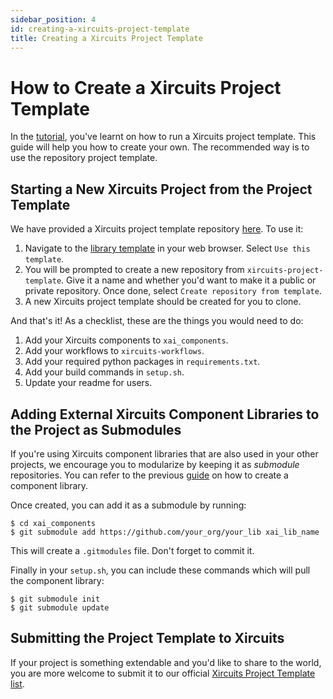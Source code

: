 ```yaml
---
sidebar_position: 4
id: creating-a-xircuits-project-template
title: Creating a Xircuits Project Template
---
```


# How to Create a Xircuits Project Template

In the [tutorial](../tutorials/running-a-xircuits-project-template.md), you've learnt on how to run a Xircuits project template. This guide will help you how to create your own. The recommended way is to use the repository project template.

## Starting a New Xircuits Project from the Project Template

We have provided a Xircuits project template repository [here](https://github.com/XpressAI/xircuits-project-template). To use it:

  1. Navigate to the [library template](https://github.com/XpressAI/xircuits-project-template) in your web browser. Select `Use this template`. 
  2. You will be prompted to create a new repository from `xircuits-project-template`. Give it a name and whether you'd want to make it a public or private repository. Once done, select `Create repository from template`.
  3. A new Xircuits project template should be created for you to clone. 

And that's it! As a checklist, these are the things you would need to do:
  1. Add your Xircuits components to `xai_components`.
  2. Add your workflows to `xircuits-workflows`.
  3. Add your required python packages in `requirements.txt`.
  4. Add your build commands in `setup.sh`.
  5. Update your readme for users.

## Adding External Xircuits Component Libraries to the Project as Submodules

If you're using Xircuits component libraries that are also used in your other projects, we encourage you to modularize by keeping it as *submodule* repositories. You can refer to the previous [guide](creating-a-xircuits-component-library.md) on how to create a component library.

Once created, you can add it as a submodule by running:
```
$ cd xai_components
$ git submodule add https://github.com/your_org/your_lib xai_lib_name
```

This will create a `.gitmodules` file. Don't forget to commit it.

Finally in your `setup.sh`, you can include these commands which will pull the component library:
```
$ git submodule init
$ git submodule update
```


## Submitting the Project Template to Xircuits

If your project is something extendable and you'd like to share to the world, you are more welcome to submit it to our official [Xircuits Project Template list](https://github.com/XpressAI/xircuits/project-templates#readme).